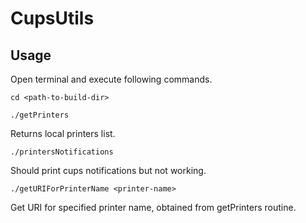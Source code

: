 # CupsUtils

## Usage

Open terminal and execute following commands.

```
cd <path-to-build-dir>
```


```
./getPrinters
```
Returns local printers list.


```
./printersNotifications
```
 Should print cups notifications but not working.

```
./getURIForPrinterName <printer-name>
```
Get URI for specified printer name, obtained from getPrinters routine.

